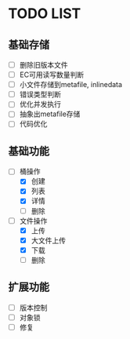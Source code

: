 # TODO LIST

## 基础存储

 - [ ] 删除旧版本文件
 - [ ] EC可用读写数量判断
 - [ ] 小文件存储到metafile, inlinedata
 - [ ] 错误类型判断
 - [ ] 优化并发执行
 - [ ] 抽象出metafile存储
 - [ ] 代码优化

## 基础功能

 - [ ] 桶操作
   - [x] 创建
   - [x] 列表
   - [x] 详情
   - [ ] 删除
- [ ] 文件操作
  - [x] 上传
  - [x] 大文件上传
  - [x] 下载
  - [ ] 删除 

## 扩展功能

- [ ] 版本控制
- [ ] 对象锁
- [ ] 修复